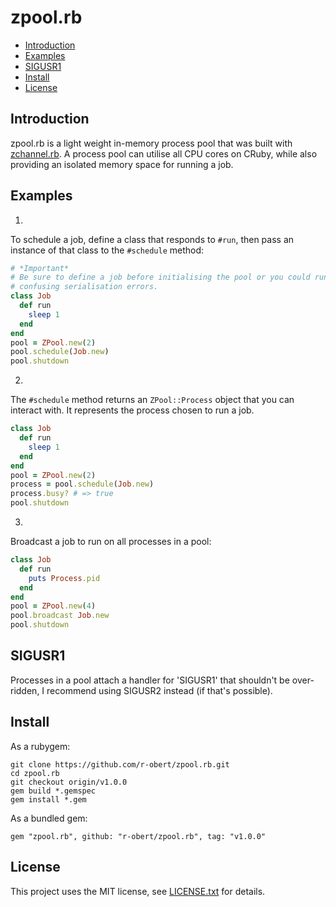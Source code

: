 # zpool.rb

* [Introduction](#introduction)
* [Examples](#examples)
* [SIGUSR1](#SIGUSR1)
* [Install](#install)
* [License](#license)

## <a id='introduction'>Introduction</a>

zpool.rb is a light weight in-memory process pool that was built with [zchannel.rb](https://github.com/r-obert/zchannel.rb).  A process pool can utilise all CPU cores on CRuby, while also providing an isolated memory space for running a job.  

## <a id='examples'>Examples</a>

1.

To schedule a job, define a class that responds to `#run`, then pass an instance
of that class to the `#schedule` method:

```ruby
# *Important*
# Be sure to define a job before initialising the pool or you could run into
# confusing serialisation errors.
class Job
  def run
    sleep 1
  end
end
pool = ZPool.new(2)
pool.schedule(Job.new)
pool.shutdown
```

2.

The `#schedule` method returns an `ZPool::Process` object that you can interact
with. It represents the process chosen to run a job.

```ruby
class Job
  def run
    sleep 1
  end
end
pool = ZPool.new(2)
process = pool.schedule(Job.new)
process.busy? # => true
pool.shutdown
```

3.

Broadcast a job to run on all processes in a pool:

```ruby
class Job
  def run
    puts Process.pid
  end
end
pool = ZPool.new(4)
pool.broadcast Job.new
pool.shutdown
```

## <a id='SIGUSR1'>SIGUSR1</a>

Processes in a pool attach a handler for 'SIGUSR1' that shouldn't be over-ridden,
I recommend using SIGUSR2 instead (if that's possible).

## Install

As a rubygem:

    git clone https://github.com/r-obert/zpool.rb.git
    cd zpool.rb
    git checkout origin/v1.0.0
    gem build *.gemspec
    gem install *.gem

As a bundled gem:

    gem "zpool.rb", github: "r-obert/zpool.rb", tag: "v1.0.0"

## License

This project uses the MIT license, see [LICENSE.txt](./LICENSE.txt) for details.
